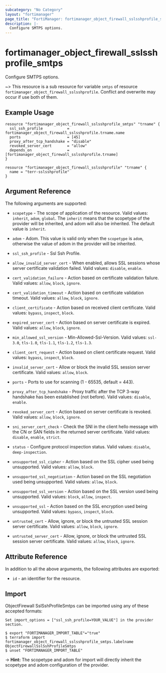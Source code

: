 ```yaml
---
subcategory: "No Category"
layout: "fortimanager"
page_title: "FortiManager: fortimanager_object_firewall_sslsshprofile_smtps"
description: |-
  Configure SMTPS options.
---
```


# fortimanager_object_firewall_sslsshprofile_smtps
Configure SMTPS options.

~> This resource is a sub resource for variable `smtps` of resource `fortimanager_object_firewall_sslsshprofile`. Conflict and overwrite may occur if use both of them.



## Example Usage

```hcl
resource "fortimanager_object_firewall_sslsshprofile_smtps" "trname" {
  ssl_ssh_profile           = fortimanager_object_firewall_sslsshprofile.trname.name
  ports                     = [45]
  proxy_after_tcp_handshake = "disable"
  revoked_server_cert       = "allow"
  depends_on                = [fortimanager_object_firewall_sslsshprofile.trname]
}

resource "fortimanager_object_firewall_sslsshprofile" "trname" {
  name = "terr-sslsshprofile"
}
```

## Argument Reference


The following arguments are supported:

* `scopetype` - The scope of application of the resource. Valid values: `inherit`, `adom`, `global`. The `inherit` means that the scopetype of the provider will be inherited, and adom will also be inherited. The default value is `inherit`.
* `adom` - Adom. This value is valid only when the `scopetype` is `adom`, otherwise the value of adom in the provider will be inherited.
* `ssl_ssh_profile` - Ssl Ssh Profile.

* `allow_invalid_server_cert` - When enabled, allows SSL sessions whose server certificate validation failed. Valid values: `disable`, `enable`.

* `cert_validation_failure` - Action based on certificate validation failure. Valid values: `allow`, `block`, `ignore`.

* `cert_validation_timeout` - Action based on certificate validation timeout. Valid values: `allow`, `block`, `ignore`.

* `client_certificate` - Action based on received client certificate. Valid values: `bypass`, `inspect`, `block`.

* `expired_server_cert` - Action based on server certificate is expired. Valid values: `allow`, `block`, `ignore`.

* `min_allowed_ssl_version` - Min-Allowed-Ssl-Version. Valid values: `ssl-3.0`, `tls-1.0`, `tls-1.1`, `tls-1.2`, `tls-1.3`.

* `client_cert_request` - Action based on client certificate request. Valid values: `bypass`, `inspect`, `block`.

* `invalid_server_cert` - Allow or block the invalid SSL session server certificate. Valid values: `allow`, `block`.

* `ports` - Ports to use for scanning (1 - 65535, default = 443).
* `proxy_after_tcp_handshake` - Proxy traffic after the TCP 3-way handshake has been established (not before). Valid values: `disable`, `enable`.

* `revoked_server_cert` - Action based on server certificate is revoked. Valid values: `allow`, `block`, `ignore`.

* `sni_server_cert_check` - Check the SNI in the client hello message with the CN or SAN fields in the returned server certificate. Valid values: `disable`, `enable`, `strict`.

* `status` - Configure protocol inspection status. Valid values: `disable`, `deep-inspection`.

* `unsupported_ssl_cipher` - Action based on the SSL cipher used being unsupported. Valid values: `allow`, `block`.

* `unsupported_ssl_negotiation` - Action based on the SSL negotiation used being unsupported. Valid values: `allow`, `block`.

* `unsupported_ssl_version` - Action based on the SSL version used being unsupported. Valid values: `block`, `allow`, `inspect`.

* `unsupported_ssl` - Action based on the SSL encryption used being unsupported. Valid values: `bypass`, `inspect`, `block`.

* `untrusted_cert` - Allow, ignore, or block the untrusted SSL session server certificate. Valid values: `allow`, `block`, `ignore`.

* `untrusted_server_cert` - Allow, ignore, or block the untrusted SSL session server certificate. Valid values: `allow`, `block`, `ignore`.



## Attribute Reference

In addition to all the above arguments, the following attributes are exported:
* `id` - an identifier for the resource.

## Import

ObjectFirewall SslSshProfileSmtps can be imported using any of these accepted formats:
```
Set import_options = ["ssl_ssh_profile=YOUR_VALUE"] in the provider section.

$ export "FORTIMANAGER_IMPORT_TABLE"="true"
$ terraform import fortimanager_object_firewall_sslsshprofile_smtps.labelname ObjectFirewallSslSshProfileSmtps
$ unset "FORTIMANAGER_IMPORT_TABLE"
```
-> **Hint:** The scopetype and adom for import will directly inherit the scopetype and adom configuration of the provider.
